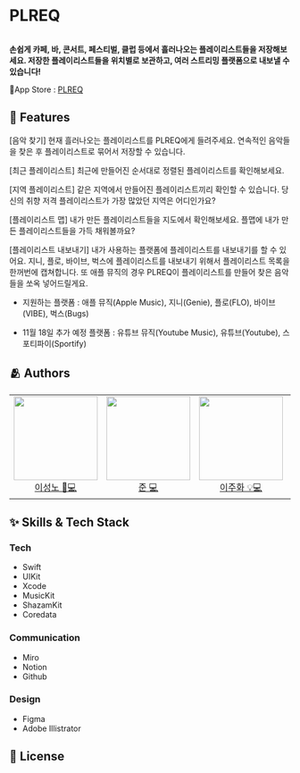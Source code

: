 # PLREQ

<img src="">

**손쉽게 카페, 바, 콘서트, 페스티벌, 클럽 등에서 흘러나오는 플레이리스트들을 저장해보세요. 저장한 플레이리스트들을 위치별로 보관하고, 여러 스트리밍 플랫폼으로 내보낼 수 있습니다!**

🔗App Store : <a href="">PLREQ</a>

## :pushpin: Features

[음악 찾기]
현재 흘러나오는 플레이리스트를 PLREQ에게 들려주세요. 연속적인 음악들을 찾은 후 플레이리스트로 묶어서 저장할 수 있습니다.

[최근 플레이리스트]
최근에 만들어진 순서대로 정렬된 플레이리스트를 확인해보세요.

[지역 플레이리스트]
같은 지역에서 만들어진 플레이리스트끼리 확인할 수 있습니다. 당신의 취향 저격 플레이리스트가 가장 많았던 지역은 어디인가요?

[플레이리스트 맵]
내가 만든 플레이리스트들을 지도에서 확인해보세요. 플맵에 내가 만든 플레이리스트들을 가득 채워볼까요?

[플레이리스트 내보내기]
내가 사용하는 플랫폼에 플레이리스트를 내보내기를 할 수 있어요. 지니, 플로, 바이브, 벅스에 플레이리스트를 내보내기 위해서 플레이리스트 목록을 한꺼번에 캡쳐합니다. 또 애플 뮤직의 경우 PLREQ이 플레이리스트를 만들어 찾은 음악들을 쏘옥 넣어드릴게요.

- 지원하는 플랫폼 : 
애플 뮤직(Apple Music), 지니(Genie), 플로(FLO), 바이브(VIBE), 벅스(Bugs)

- 11월 18일 추가 예정 플랫폼 :
유튜브 뮤직(Youtube Music), 유튜브(Youtube), 스포티파이(Sportify)

## :people_hugging: Authors

<table>
  <tr height="150px">
  <td align="center">
    <a href="https://github.com/jim4020key"><img height="150px" width="150px" src="https://user-images.githubusercontent.com/63584245/199785205-341b003f-d47d-45d8-aa62-ef60f9fc5587.png"/></a>
    <br />
    <a href="https://github.com/jim4020key">이성노 🎨💻</a>
  </td>
  <td align="center">
    <a href="https://github.com/Juhwa-Lee1023"><img height="150px" width="150px" src="https://user-images.githubusercontent.com/63584245/199785211-7c60ae9d-6330-44ba-9627-f88a69a0a620.jpg"/></a>
    <br />
    <a href="https://github.com/Juhwa-Lee1023">준 💻</a>
  </td>
  <td align="center">
    <a href="https://github.com/KiYoonSu"><img height="150px" width="150px" src="https://user-images.githubusercontent.com/63584245/199785213-ae66962d-22b8-4475-9c9f-d8824c025d85.jpg"/></a>
    <br />
    <a href="https://github.com/KiYoonSu">이주화 💡💻</a>
  </td>
  <td align="center">
    <a href="https://github.com/100seo"><img height="150px" width="150px" src="https://user-images.githubusercontent.com/63584245/199785199-34e97d76-124e-4cd3-82d0-4234b9479e8b.jpg"/></a>
    <br />
    <a href="https://github.com/100seo">황예은 💻</a>
  </td>
  </tr>
</table>


## :sparkles: Skills & Tech Stack


  ### Tech
  - Swift
  - UIKit
  - Xcode
  - MusicKit
  - ShazamKit
  - Coredata
  
  ### Communication
  - Miro
  - Notion
  - Github
  ### Design
  - Figma
  - Adobe Illistrator
  

## :lock_with_ink_pen: License

